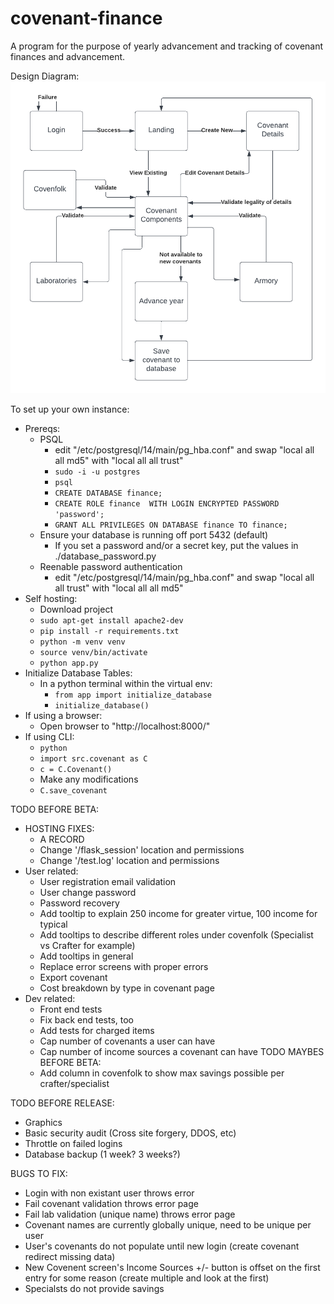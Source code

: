 # covenant-finance
A program for the purpose of yearly advancement and tracking of covenant finances and advancement.

Design Diagram:
![ars finances design diagram](./static/FinanceNavigationChart.png?raw=true)

To set up your own instance:
  * Prereqs:
    * PSQL
        * edit "/etc/postgresql/14/main/pg_hba.conf" and swap "local all all md5" with "local all all trust"
        * `sudo -i -u postgres`
        * `psql`
        * `CREATE DATABASE finance;`
        * `CREATE ROLE finance  WITH LOGIN ENCRYPTED PASSWORD 'password';`
        * `GRANT ALL PRIVILEGES ON DATABASE finance TO finance;`
    * Ensure your database is running off port 5432 (default)
        * If you set a password and/or a secret key, put the values in ./database_password.py
    * Reenable password authentication
        * edit "/etc/postgresql/14/main/pg_hba.conf" and swap "local all all trust" with "local all all md5"
  * Self hosting:
    * Download project
    * `sudo apt-get install apache2-dev`
    * `pip install -r requirements.txt`
    * `python -m venv venv`
    * `source venv/bin/activate`
    * `python app.py`
  * Initialize Database Tables:
    * In a python terminal within the virtual env:
      * `from app import initialize_database`
      * `initialize_database()`
  * If using a browser:
    * Open browser to "http://localhost:8000/"
  * If using CLI:
    * `python`
    * `import src.covenant as C`
    * `c = C.Covenant()`
    * Make any modifications
    * `C.save_covenant`

TODO BEFORE BETA:
  * HOSTING FIXES:
    * A RECORD
    * Change '/flask_session' location and permissions
    * Change '/test.log' location and permissions
  * User related:
    * User registration email validation
    * User change password
    * Password recovery
    * Add tooltip to explain 250 income for greater virtue, 100 income for typical
    * Add tooltips to describe different roles under covenfolk (Specialist vs Crafter for example)
    * Add tooltips in general
    * Replace error screens with proper errors
    * Export covenant
    * Cost breakdown by type in covenant page
  * Dev related:
    * Front end tests
    * Fix back end tests, too
    * Add tests for charged items
    * Cap number of covenants a user can have
    * Cap number of income sources a covenant can have
TODO MAYBES BEFORE BETA:
    * Add column in covenfolk to show max savings possible per crafter/specialist

TODO BEFORE RELEASE:
  * Graphics
  * Basic security audit (Cross site forgery, DDOS, etc)
  * Throttle on failed logins
  * Database backup (1 week? 3 weeks?)

BUGS TO FIX:
  * Login with non existant user throws error
  * Fail covenant validation throws error page
  * Fail lab validation (unique name) throws error page
  * Covenant names are currently globally unique, need to be unique per user
  * User's covenants do not populate until new login (create covenant redirect missing data)
  * New Covenent screen's Income Sources +/- button is offset on the first entry for some reason (create multiple and look at the first)
  * Specialsts do not provide savings
